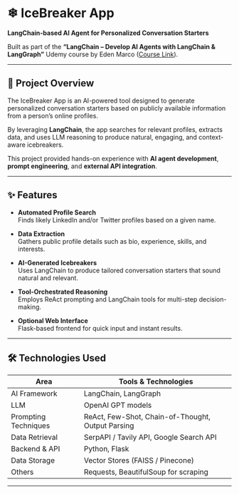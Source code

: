 # ❄ IceBreaker App

**LangChain-based AI Agent for Personalized Conversation Starters**  

Built as part of the **“LangChain – Develop AI Agents with LangChain & LangGraph”** Udemy course by Eden Marco ([Course Link](https://ssmu.udemy.com/course/langchain/)).

---

## 📌 Project Overview

The IceBreaker App is an AI-powered tool designed to generate personalized conversation starters based on publicly available information from a person’s online profiles.  

By leveraging **LangChain**, the app searches for relevant profiles, extracts data, and uses LLM reasoning to produce natural, engaging, and context-aware icebreakers.

This project provided hands-on experience with **AI agent development**, **prompt engineering**, and **external API integration**.

---

## ✨ Features

- **Automated Profile Search**  
  Finds likely LinkedIn and/or Twitter profiles based on a given name.

- **Data Extraction**  
  Gathers public profile details such as bio, experience, skills, and interests.

- **AI-Generated Icebreakers**  
  Uses LangChain to produce tailored conversation starters that sound natural and relevant.

- **Tool-Orchestrated Reasoning**  
  Employs ReAct prompting and LangChain tools for multi-step decision-making.

- **Optional Web Interface**  
  Flask-based frontend for quick input and instant results.

---

## 🛠 Technologies Used

| Area                  | Tools & Technologies                                  |
|-----------------------|--------------------------------------------------------|
| AI Framework          | LangChain, LangGraph                                   |
| LLM                   | OpenAI GPT models                                      |
| Prompting Techniques  | ReAct, Few-Shot, Chain-of-Thought, Output Parsing      |
| Data Retrieval        | SerpAPI / Tavily API, Google Search API                |
| Backend & API         | Python, Flask                                          |
| Data Storage          | Vector Stores (FAISS / Pinecone)                       |
| Others                | Requests, BeautifulSoup for scraping                   |

---
